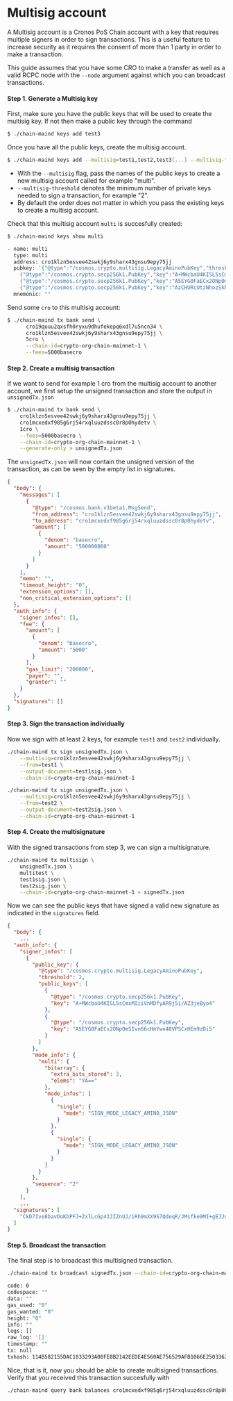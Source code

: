 # Multisig account

A Multisig account is a Cronos PoS Chain account with a key that requires multiple signers in order to sign transactions. This is a useful feature to increase security as it requires the consent of more than 1 party in order to make a transaction.

This guide assumes that you have some CRO to make a transfer as well as a valid RCPC node with the `--node` argument against which you can broadcast transactions.

#### Step 1. Generate a Multisig key

First, make sure you have the public keys that will be used to create the multisig key. If not then make a public key through the command

```bash
$ ./chain-maind keys add test3
```

Once you have all the public keys, create the multisig account.

```bash
$ ./chain-maind keys add --multisig=test1,test2,test3[...] --multisig-threshold=2 multi
```

* With the `--multisig` flag, pass the names of the public keys to create a new multisig account called for example "multi".
* `--multisig-threshold` denotes the minimum number of private keys needed to sign a transaction, for example "2".
* By default the order does not matter in which you pass the existing keys to create a multisig account.

Check that this multisig account `multi` is succesfully created:

```bash
$ ./chain-maind keys show multi

- name: multi
  type: multi
  address: cro1klzn5esvee42swkj6y9sharx43gnsu9epy75jj
  pubkey: '{"@type":"/cosmos.crypto.multisig.LegacyAminoPubKey","threshold":2,"public_keys":[
    {"@type":"/cosmos.crypto.secp256k1.PubKey","key":"A+MWcbaU4KISL5sCmxMIiiVnMDfyAR9j5i/AZ3jeByo0"},
    {"@type":"/cosmos.crypto.secp256k1.PubKey","key":"A5EYG0FaECx2ONp0mSIvn66cHmYwe40VPSCxHEm9zDi0"},
    {"@type":"/cosmos.crypto.secp256k1.PubKey","key":"AzCHURcUtzNhozSkNNkrj5sSyJVjjNoVHHczvcax6eb0"}`]}'
  mnemonic: ""
```

Send some `cro` to this multisig account:

```bash
$ ./chain-maind tx bank send \
      cro19quuu2qxsfh0ryxu9dhufekepq6xdl7u5ncn34 \
      cro1klzn5esvee42swkj6y9sharx43gnsu9epy75jj \
      5cro \
      --chain-id=crypto-org-chain-mainnet-1 \
      --fees=5000basecro
```

#### Step 2. Create a multisig transaction

If we want to send for example 1 cro from the multisig account to another account, we first setup the unsigned transaction and store the output in `unsignedTx.json`

```bash
$ ./chain-maind tx bank send \
    cro1klzn5esvee42swkj6y9sharx43gnsu9epy75jj \
    cro1mcxedxf985g6rj54rxqluuzdssc0r8p0hydetv \
    1cro \
    --fees=5000basecro \
    --chain-id=crypto-org-chain-mainnet-1 \
    --generate-only > unsignedTx.json
```

The `unsignedTx.json` will now contain the unsigned version of the transaction, as can be seen by the empty list in signatures.

```json
{
  "body": {
    "messages": [
      {
        "@type": "/cosmos.bank.v1beta1.MsgSend",
        "from_address": "cro1klzn5esvee42swkj6y9sharx43gnsu9epy75jj",
        "to_address": "cro1mcxedxf985g6rj54rxqluuzdssc0r8p0hydetv",
        "amount": [
          {
            "denom": "basecro",
            "amount": "500000000"
          }
        ]
      }
    ],
    "memo": "",
    "timeout_height": "0",
    "extension_options": [],
    "non_critical_extension_options": []
  },
  "auth_info": {
    "signer_infos": [],
    "fee": {
      "amount": [
        {
          "denom": "basecro",
          "amount": "5000"
        }
      ],
      "gas_limit": "200000",
      "payer": "",
      "granter": ""
    }
  },
  "signatures": []
}
```

#### Step 3. Sign the transaction individually

Now we sign with at least 2 keys, for example `test1` and `test2` individually.

```bash
./chain-maind tx sign unsignedTx.json \
    --multisig=cro1klzn5esvee42swkj6y9sharx43gnsu9epy75jj \
    --from=test1 \
    --output-document=test1sig.json \
    --chain-id=crypto-org-chain-mainnet-1
```

```bash
./chain-maind tx sign unsignedTx.json \
    --multisig=cro1klzn5esvee42swkj6y9sharx43gnsu9epy75jj \
    --from=test2 \
    --output-document=test2sig.json \
    --chain-id=crypto-org-chain-mainnet-1
```

#### Step 4. Create the multisignature

With the signed transactions from step 3, we can sign a multisignature.

```bash
./chain-maind tx multisign \
    unsignedTx.json \
    multitest \
    test1sig.json \
    test2sig.json \
    --chain-id=crypto-org-chain-mainnet-1 > signedTx.json
```

Now we can see the public keys that have signed a valid new signature as indicated in the `signatures` field.

```json
{
  "body": {
    ...
  "auth_info": {
    "signer_infos": [
      {
        "public_key": {
          "@type": "/cosmos.crypto.multisig.LegacyAminoPubKey",
          "threshold": 2,
          "public_keys": [
            {
              "@type": "/cosmos.crypto.secp256k1.PubKey",
              "key": "A+MWcbaU4KISL5sCmxMIiiVnMDfyAR9j5i/AZ3jeByo4"
            },
            {
              "@type": "/cosmos.crypto.secp256k1.PubKey",
              "key": "A5EYG0FaECx2ONp0mSIvn66cHmYwe40VPSCxHEm9zDi5"
            }
          ]
        },
        "mode_info": {
          "multi": {
            "bitarray": {
              "extra_bits_stored": 3,
              "elems": "YA=="
            },
            "mode_infos": [
              {
                "single": {
                  "mode": "SIGN_MODE_LEGACY_AMINO_JSON"
                }
              },
              {
                "single": {
                  "mode": "SIGN_MODE_LEGACY_AMINO_JSON"
                }
              }
            ]
          }
        },
        "sequence": "2"
      }
    ],
    ...
  "signatures": [
    "CkD7Ive8bavDoKbPFJ+ZxlLcGp43JIZnUJ/iRh9mXX9S7QdeqR/JMsfke9MI+gEJJomcHCRu+TO0S+eaisraQh75CkCf4/B8GPukMeQU36E9BIgdHuOBoMqAbQNRzof7MkOWRVcK113OlVL5QWzdAZb4+WHjtssZZDTJSrHn51Umcj"
  ]
}
```

#### Step 5. Broadcast the transaction

The final step is to broadcast this multisigned transaction.

```bash
./chain-maind tx broadcast signedTx.json --chain-id=crypto-org-chain-mainnet-1

code: 0
codespace: ""
data: ""
gas_used: "0"
gas_wanted: "0"
height: "0"
info: ""
logs: []
raw_log: '[]'
timestamp: ""
tx: null
txhash: 114B582155DAC1033293A00FE8B2142EEDE4E560AE756529AFB1066E25033627
```

Nice, that is it, now you should be able to create multisigned transactions. Verify that you received this transaction succesfully with

```bash
./chain-maind query bank balances cro1mcxedxf985g6rj54rxqluuzdssc0r8p0hydetv
```
